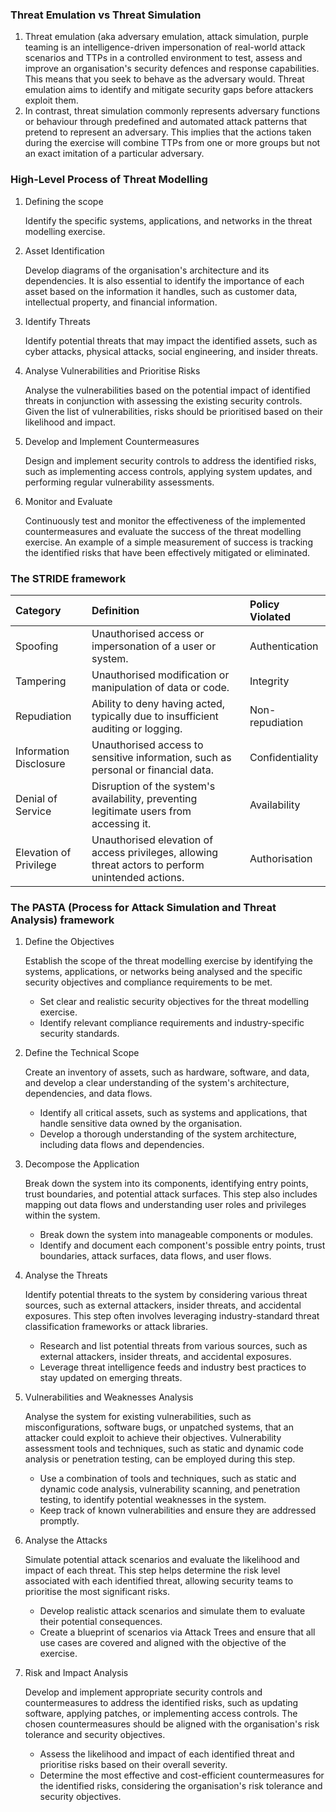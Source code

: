 ### Threat Emulation vs Threat Simulation

1. Threat emulation (aka adversary emulation, attack simulation, purple teaming is an intelligence-driven impersonation of real-world attack scenarios and TTPs in a controlled environment to test, assess and improve an organisation's security defences and response capabilities. This means that you seek to behave as the adversary would. Threat emulation aims to identify and mitigate security gaps before attackers exploit them.
2. In contrast, threat simulation commonly represents adversary functions or behaviour through predefined and automated attack patterns that pretend to represent an adversary. This implies that the actions taken during the exercise will combine TTPs from one or more groups but not an exact imitation of a particular adversary.

### High-Level Process of Threat Modelling

1. Defining the scope
  
   Identify the specific systems, applications, and networks in the threat modelling exercise.

2. Asset Identification

   Develop diagrams of the organisation's architecture and its dependencies. It is also essential to identify the importance of each asset based on the information it handles,  such as customer data, intellectual property, and financial information.

3. Identify Threats

   Identify potential threats that may impact the identified assets, such as cyber attacks, physical attacks, social engineering, and insider threats.

4. Analyse Vulnerabilities and Prioritise Risks

   Analyse the vulnerabilities based on the potential impact of identified threats in conjunction with assessing the existing security controls. Given the list of vulnerabilities, risks should be prioritised based on their likelihood and impact.

5. Develop and Implement Countermeasures

   Design and implement security controls to address the identified risks, such as implementing access controls, applying system updates, and performing regular vulnerability assessments.

6. Monitor and Evaluate

   Continuously test and monitor the effectiveness of the implemented countermeasures and evaluate the success of the threat modelling exercise. An example of a simple measurement of success is tracking the identified risks that have been effectively mitigated or eliminated.

### The STRIDE framework

| Category | Definition | Policy Violated |
|:---------|:-----------|:----------------|
| Spoofing | Unauthorised access or impersonation of a user or system. | Authentication |
| Tampering | Unauthorised modification or manipulation of data or code. | Integrity |
| Repudiation | Ability to deny having acted, typically due to insufficient auditing or logging. | Non-repudiation |
| Information Disclosure | Unauthorised access to sensitive information, such as personal or financial data. | Confidentiality |
| Denial of Service | Disruption of the system's availability, preventing legitimate users from accessing it. | Availability |
| Elevation of Privilege | Unauthorised elevation of access privileges, allowing threat actors to perform unintended actions. | Authorisation |


### The PASTA (Process for Attack Simulation and Threat Analysis) framework

1. Define the Objectives

    Establish the scope of the threat modelling exercise by identifying the systems, applications, or networks being analysed and the specific security objectives and compliance requirements to be met.

   - Set clear and realistic security objectives for the threat modelling exercise.
   - Identify relevant compliance requirements and industry-specific security standards.

3. Define the Technical Scope

    Create an inventory of assets, such as hardware, software, and data, and develop a clear understanding of the system's architecture, dependencies, and data flows.

    - Identify all critical assets, such as systems and applications, that handle sensitive data owned by the organisation.
    - Develop a thorough understanding of the system architecture, including data flows and dependencies.

4. Decompose the Application

    Break down the system into its components, identifying entry points, trust boundaries, and potential attack surfaces. This step also includes mapping out data flows and understanding user roles and privileges within the system.

   - Break down the system into manageable components or modules.
   - Identify and document each component's possible entry points, trust boundaries, attack surfaces, data flows, and user flows.

5. Analyse the Threats 

    Identify potential threats to the system by considering various threat sources, such as external attackers, insider threats, and accidental exposures. This step often involves leveraging industry-standard threat classification frameworks or attack libraries.

    - Research and list potential threats from various sources, such as external attackers, insider threats, and accidental exposures.
    - Leverage threat intelligence feeds and industry best practices to stay updated on emerging threats.

6. Vulnerabilities and Weaknesses Analysis

    Analyse the system for existing vulnerabilities, such as misconfigurations, software bugs, or unpatched systems, that an attacker could exploit to achieve their objectives. Vulnerability assessment tools and techniques, such as static and dynamic code analysis or penetration testing, can be employed during this step.

   - Use a combination of tools and techniques, such as static and dynamic code analysis, vulnerability scanning, and penetration testing, to identify potential weaknesses in the system.
    - Keep track of known vulnerabilities and ensure they are addressed promptly.

7. Analyse the Attacks

    Simulate potential attack scenarios and evaluate the likelihood and impact of each threat. This step helps determine the risk level associated with each identified threat, allowing security teams to prioritise the most significant risks.

   - Develop realistic attack scenarios and simulate them to evaluate their potential consequences.
   - Create a blueprint of scenarios via Attack Trees and ensure that all use cases are covered and aligned with the objective of the exercise.

8. Risk and Impact Analysis

    Develop and implement appropriate security controls and countermeasures to address the identified risks, such as updating software, applying patches, or implementing access controls. The chosen countermeasures should be aligned with the organisation's risk tolerance and security objectives.

   - Assess the likelihood and impact of each identified threat and prioritise risks based on their overall severity.
   - Determine the most effective and cost-efficient countermeasures for the identified risks, considering the organisation's risk tolerance and security objectives.
